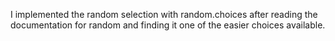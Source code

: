 I implemented the random selection with random.choices after reading the documentation for random and finding it one of the easier 
choices available.